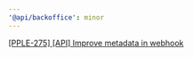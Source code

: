 ```yaml
---
'@api/backoffice': minor
---
```


[[PPLE-275] [API] Improve metadata in webhook](https://linear.app/snts/issue/PPLE-275/api-improve-metadata-in-webhook)
